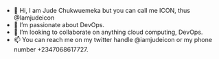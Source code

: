 - 👋 Hi, I am Jude Chukwuemeka but you can call me ICON, thus @Iamjudeicon
- 👀 I’m passionate about DevOps.
- 💞️ I’m looking to collaborate on anything cloud computing, DevOps.
- 📫 You can reach me on my twitter handle @iamjudeicon or my phone number +2347068617727.

<!---
Iamjudeicon/Iamjudeicon is a ✨ special ✨ repository because its `README.md` (this file) appears on your GitHub profile.
You can click the Preview link to take a look at your changes.
--->
